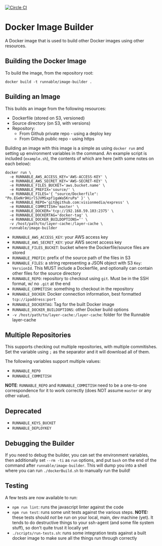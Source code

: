 [![Circle CI](https://circleci.com/gh/CodeNow/image-builder.svg?style=svg&circle-token=88ba2c8c095692ffd21461040e1ee822e7ee30ee)](https://circleci.com/gh/CodeNow/image-builder)

# Docker Image Builder

A Docker image that is used to build other Docker images using other resources.

## Building the Docker Image

To build the image, from the repository root:

```
docker build -t runnable/image-builder .
```

## Building an Image

This builds an image from the following resources:

- Dockerfile (stored on S3, versioned)
- Source directory (on S3, with versions)
- Repository:
  - From Github private repo - using a deploy key
  - From Github public repo - using https

Building an image with this image is a simple as using `docker run` and setting up environment variables in the command. An example script is included (`example.sh`), the contents of which are here (with some notes on each below):

```
docker run \
  -e RUNNABLE_AWS_ACCESS_KEY='AWS-ACCESS-KEY' \
  -e RUNNABLE_AWS_SECRET_KEY='AWS-SECRET-KEY' \
  -e RUNNABLE_FILES_BUCKET='aws.bucket.name' \
  -e RUNNABLE_PREFIX='source/' \
  -e RUNNABLE_FILES='{ "source/Dockerfile": "Po.EGeNr9HirlSJVMSxpf1gaWa5KruPa" }' \
  -e RUNNABLE_REPO='git@github.com:visionmedia/express' \
  -e RUNNABLE_COMMITISH='master' \
  -e RUNNABLE_DOCKER='tcp://192.168.59.103:2375' \
  -e RUNNABLE_DOCKERTAG='docker-tag' \
  -e RUNNABLE_DOCKER_BUILDOPTIONS='' \
  -v /host/path/to/layer-cache:/layer-cache \
  runnable/image-builder
```

- `RUNNABLE_AWS_ACCESS_KEY`: your AWS access key
- `RUNNABLE_AWS_SECRET_KEY`: your AWS secret access key
- `RUNNABLE_FILES_BUCKET`: bucket where the Dockerfile/source files are stored
- `RUNNABLE_PREFIX`: prefix of the source path of the files in S3
- `RUNNABLE_FILES`: a string representing a JSON object with S3 `Key`: `VersionId`. This MUST include a Dockerfile, and optionally can contain other files for the source directory
- `RUNNABLE_REPO`: repository to checkout using `git`. Must be in the SSH format, w/ no `.git` at the end
- `RUNNABLE_COMMITISH`: something to checkout in the repository
- `RUNNABLE_DOCKER`: Docker connection information, best formatted `tcp://ipaddress:port`
- `RUNNABLE_DOCKERTAG`: Tag for the built Docker image
- `RUNNABLE_DOCKER_BUILDOPTIONS`: other Docker build options
- `-v /host/path/to/layer-cache:/layer-cache`: folder for the Runnable layer-cache

## Multiple Repositories

This supports checking out multiple repositories, with multiple commitishes. Set the variable using `;` as the separator and it will download all of them.

The following variables support multiple values:

- `RUNNABLE_REPO`
- `RUNNABLE_COMMITISH`

**NOTE**: `RUNNABLE_REPO` and `RUNNABLE_COMMITISH` need to be a one-to-one correspondence for it to work correctly (does NOT assume `master` or any other value).

## Deprecated

- `RUNNABLE_KEYS_BUCKET`
- `RUNNABLE_DEPLOYKEY`

## Debugging the Builder

If you need to debug the builder, you can set the environment variables, then additionally set `--rm -ti` as `run` options, and put `bash` on the end of the command after `runnable/image-builder`. This will dump you into a shell where you can run `./dockerBuild.sh` to manually run the build!

## Testing

A few tests are now available to run:

- `npm run lint`: runs the javascript linter against the code
- `npm run test`: runs some unit tests against the various steps. **NOTE:** these tests should _not_ be run on your local, main, dev machine (yet). It tends to do destructive things to your ssh-agent (and some file system stuff), so don't quite trust it locally yet
- `./scripts/run-tests.sh`: runs some integration tests against a built docker image to make sure all the things run through correctly

